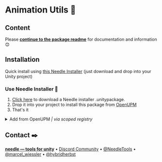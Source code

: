 # Animation Utils 🏇


## Content
Please [**continue to the package readme**](./package) for documentation and information 😊

## Installation

Quick install using [this Needle Installer](https://package-installer.glitch.me/v1/installer/OpenUPM/com.needle.animation-utils?registry=https://package.openupm.com) (just download and drop into your Unity project)

### Use Needle Installer 🚀
1. [Click here](https://package-installer.glitch.me/v1/installer/OpenUPM/com.needle.animation-utils?registry=https://package.openupm.com) to download a Needle installer .unitypackage.   
2. Drop it into your project to install this package from [OpenUPM](https://openupm.com/packages/com.needle.animation-utils/)  
3. That's it 

<details>
<summary>Add from OpenUPM <em>| via scoped registry</em></summary>

This package is available on OpenUPM: https://openupm.com/packages/com.needle.animation-utils

To add it the package to your project:

- open `Edit/Project Settings/Package Manager`
- add a new Scoped Registry:
  ```
  Name: OpenUPM
  URL:  https://package.openupm.com/
  Scope(s): com.needle
  ```
- click <kbd>Save</kbd>
- open Package Manager
- click <kbd>+</kbd>
- select <kbd>Add from Git URL</kbd>
- paste `com.needle.animation-utils`
- click <kbd>Add</kbd>
</details>


## Contact ✒️
<b>[needle — tools for unity](https://needle.tools)</b> • 
[Discord Community](https://discord.needle.tools) • 
[@NeedleTools](https://twitter.com/NeedleTools) • 
[@marcel_wiessler](https://twitter.com/marcel_wiessler) • 
[@hybridherbst](https://twitter.com/hybridherbst)
